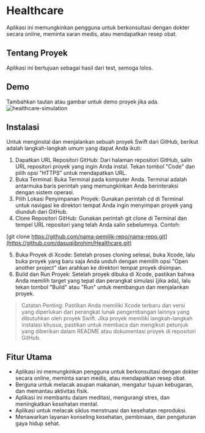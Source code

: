 # Healthcare

Aplikasi ini memungkinkan pengguna untuk berkonsultasi dengan dokter secara online, meminta saran medis, atau mendapatkan resep obat.

## Tentang Proyek

Aplikasi ini bertujuan sebagai hasil dari test, semoga lolos.

## Demo

Tambahkan tautan atau gambar untuk demo proyek jika ada.
![healthcare-simulation](https://github.com/dasuqiibrohim/Healthcare/assets/73922909/c7a055b7-cf76-44cb-8464-78775d95cb8e)


## Instalasi

Untuk menginstal dan menjalankan sebuah proyek Swift dari GitHub, berikut adalah langkah-langkah umum yang dapat Anda ikuti:

1. Dapatkan URL Repositori GitHub:
   Dari halaman repositori GitHub, salin URL repositori proyek yang ingin Anda instal. Tekan tombol "Code" dan pilih opsi "HTTPS" untuk mendapatkan URL.
2. Buka Terminal:
   Buka Terminal pada komputer Anda. Terminal adalah antarmuka baris perintah yang memungkinkan Anda berinteraksi dengan sistem operasi.
3. Pilih Lokasi Penyimpanan Proyek:
   Gunakan perintah cd di Terminal untuk navigasi ke direktori tempat Anda ingin menyimpan proyek yang diunduh dari GitHub.
4. Clone Repositori GitHub:
   Gunakan perintah git clone di Terminal dan tempel URL repositori yang telah Anda salin sebelumnya. Contoh:

[git clone https://github.com/nama-pemilik-repo/nama-repo.git](https://github.com/dasuqiibrohim/Healthcare.git)

5. Buka Proyek di Xcode:
   Setelah proses cloning selesai, buka Xcode, lalu buka proyek yang baru saja Anda unduh dengan memilih opsi "Open another project" dan arahkan ke direktori tempat proyek disimpan.
7. Build dan Run Proyek:
   Setelah proyek dibuka di Xcode, pastikan bahwa Anda memilih target yang tepat dan perangkat simulasi (jika ada), lalu tekan tombol "Build" atau "Run" untuk membangun dan menjalankan proyek.

<blockquote>
Catatan Penting:
Pastikan Anda memiliki Xcode terbaru dan versi yang diperlukan dari perangkat lunak pengembangan lainnya yang dibutuhkan oleh proyek Swift.
Jika proyek memiliki langkah-langkah instalasi khusus, pastikan untuk membaca dan mengikuti petunjuk yang diberikan dalam README atau dokumentasi proyek di repositori GitHub.
</blockquote>

## Fitur Utama

- Aplikasi ini memungkinkan pengguna untuk berkonsultasi dengan dokter secara online, meminta saran medis, atau mendapatkan resep obat.
- Berguna untuk melacak asupan makanan, mengatur tujuan kebugaran, dan memantau aktivitas fisik.
- Aplikasi ini membantu dalam meditasi, mengurangi stres, dan meningkatkan kesehatan mental.
- Aplikasi untuk melacak siklus menstruasi dan kesehatan reproduksi.
- Menawarkan layanan konseling kesehatan, pembinaan, dan pengaturan gaya hidup sehat.
